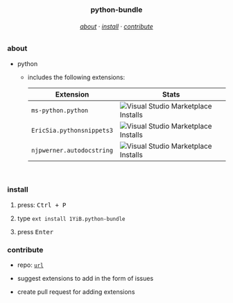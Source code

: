 <h3 align="center">
    python-bundle
</h3>
<h6 align="center">
    <a href="#about">about</a>
    ·
    <a href="#install">install</a>
    ·
    <a href="#dev">contribute</a>
</h6>
<div align="center">

</div>


### about

- python
    - includes the following extensions:


        | Extension               	| Stats                                                                                                                                           	|
        |-------------------------	|-------------------------------------------------------------------------------------------------------------------------------------------------	|
        | `ms-python.python`        	| ![Visual Studio Marketplace Installs](https://vsmarketplacebadges.dev/installs/ms-python.python.svg?&logo=visualstudiocode&color=A3BE8C)        	|
        | `EricSia.pythonsnippets3` 	| ![Visual Studio Marketplace Installs](https://vsmarketplacebadges.dev/installs/EricSia.pythonsnippets3.svg?&logo=visualstudiocode&color=A3BE8C) 	|
        | `njpwerner.autodocstring` 	| ![Visual Studio Marketplace Installs](https://vsmarketplacebadges.dev/installs/njpwerner.autodocstring.svg?&logo=visualstudiocode&color=A3BE8C) 	|

<br />


### install

1. press: <kbd>Ctrl + P</kbd>

2. type `ext install 1YiB.python-bundle`

3. press <kbd>Enter</kbd>

### contribute

- repo: [`url`](https://github.com/1YiB/vsc-bundle/tree/main/python)
- suggest extensions to add in the form of issues

- create pull request for adding extensions
